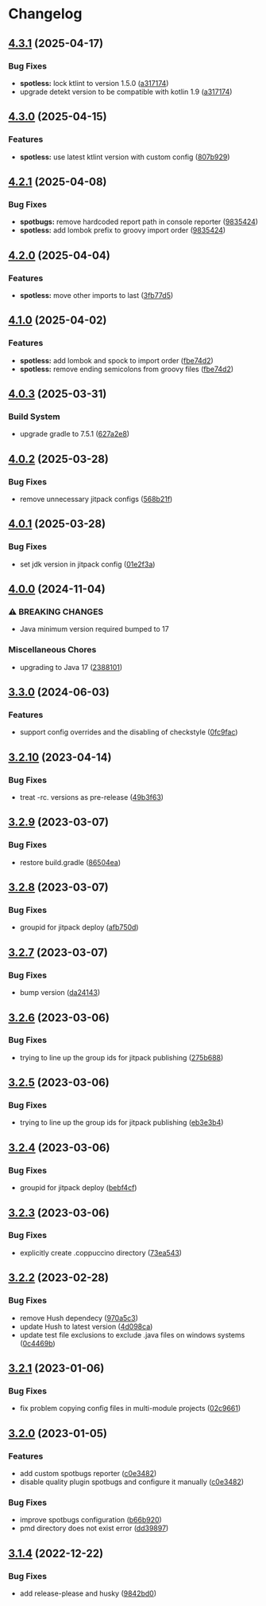 # Changelog

## [4.3.1](https://github.com/mxenabled/coppuccino/compare/4.3.0...4.3.1) (2025-04-17)


### Bug Fixes

* **spotless:** lock ktlint to version 1.5.0 ([a317174](https://github.com/mxenabled/coppuccino/commit/a317174ab9d7f63a70cc1e0c1e8b4fa45ea5e07b))
* upgrade detekt version to be compatible with kotlin 1.9 ([a317174](https://github.com/mxenabled/coppuccino/commit/a317174ab9d7f63a70cc1e0c1e8b4fa45ea5e07b))

## [4.3.0](https://github.com/mxenabled/coppuccino/compare/4.2.1...4.3.0) (2025-04-15)


### Features

* **spotless:** use latest ktlint version with custom config ([807b929](https://github.com/mxenabled/coppuccino/commit/807b929ef8d233126de1efb5c4afdc41ec6abff9))

## [4.2.1](https://github.com/mxenabled/coppuccino/compare/4.2.0...4.2.1) (2025-04-08)


### Bug Fixes

* **spotbugs:** remove hardcoded report path in console reporter ([9835424](https://github.com/mxenabled/coppuccino/commit/9835424a3213f13783d47bac52c5ee8f4e138d67))
* **spotless:** add lombok prefix to groovy import order ([9835424](https://github.com/mxenabled/coppuccino/commit/9835424a3213f13783d47bac52c5ee8f4e138d67))

## [4.2.0](https://github.com/mxenabled/coppuccino/compare/4.1.0...4.2.0) (2025-04-04)


### Features

* **spotless:** move other imports to last ([3fb77d5](https://github.com/mxenabled/coppuccino/commit/3fb77d57c2bc0ceacb5c2bfcd39c62e0898e9b9b))

## [4.1.0](https://github.com/mxenabled/coppuccino/compare/4.0.3...4.1.0) (2025-04-02)


### Features

* **spotless:** add lombok and spock to import order ([fbe74d2](https://github.com/mxenabled/coppuccino/commit/fbe74d214112b0201b391b11b39bbb955b64254b))
* **spotless:** remove ending semicolons from groovy files ([fbe74d2](https://github.com/mxenabled/coppuccino/commit/fbe74d214112b0201b391b11b39bbb955b64254b))

## [4.0.3](https://github.com/mxenabled/coppuccino/compare/4.0.2...4.0.3) (2025-03-31)


### Build System

* upgrade gradle to 7.5.1 ([627a2e8](https://github.com/mxenabled/coppuccino/commit/627a2e8c34c16b3da304b30b6fb108449e4dbd29))

## [4.0.2](https://github.com/mxenabled/coppuccino/compare/4.0.1...4.0.2) (2025-03-28)


### Bug Fixes

* remove unnecessary jitpack configs ([568b21f](https://github.com/mxenabled/coppuccino/commit/568b21f6b8fc3994a533baa7dfb146d7e286c6c5))

## [4.0.1](https://github.com/mxenabled/coppuccino/compare/4.0.0...4.0.1) (2025-03-28)


### Bug Fixes

* set jdk version in jitpack config ([01e2f3a](https://github.com/mxenabled/coppuccino/commit/01e2f3a0b8246667d576214b1aef337ff530d52f))

## [4.0.0](https://github.com/mxenabled/coppuccino/compare/3.3.0...4.0.0) (2024-11-04)


### ⚠ BREAKING CHANGES

* Java minimum version required bumped to 17

### Miscellaneous Chores

* upgrading to Java 17 ([2388101](https://github.com/mxenabled/coppuccino/commit/23881011375f246b3a09d54ab17280f014f267ae))

## [3.3.0](https://github.com/mxenabled/coppuccino/compare/3.2.10...3.3.0) (2024-06-03)


### Features

* support config overrides and the disabling of checkstyle ([0fc9fac](https://github.com/mxenabled/coppuccino/commit/0fc9facc002a3e24154ead7d60530b1e35800c3d))

## [3.2.10](https://github.com/mxenabled/coppuccino/compare/3.2.9...3.2.10) (2023-04-14)


### Bug Fixes

* treat -rc. versions as pre-release ([49b3f63](https://github.com/mxenabled/coppuccino/commit/49b3f63f286efe3f8a8085f51ba21de22ccb1310))

## [3.2.9](https://github.com/mxenabled/coppuccino/compare/3.2.8...3.2.9) (2023-03-07)


### Bug Fixes

* restore build.gradle ([86504ea](https://github.com/mxenabled/coppuccino/commit/86504ea9754f7208bc7e98c1ef8a0b144cf579ec))

## [3.2.8](https://github.com/mxenabled/coppuccino/compare/3.2.7...3.2.8) (2023-03-07)


### Bug Fixes

* groupid for jitpack deploy ([afb750d](https://github.com/mxenabled/coppuccino/commit/afb750d099f5ba7cf3f0b3291e17844c4fd17a5d))

## [3.2.7](https://github.com/mxenabled/coppuccino/compare/3.2.6...3.2.7) (2023-03-07)


### Bug Fixes

* bump version ([da24143](https://github.com/mxenabled/coppuccino/commit/da24143c1b8fca369170a336cfd632b99bc641a9))

## [3.2.6](https://github.com/mxenabled/coppuccino/compare/3.2.5...3.2.6) (2023-03-06)


### Bug Fixes

* trying to line up the group ids for jitpack publishing ([275b688](https://github.com/mxenabled/coppuccino/commit/275b688b3fa9cdfce90463ea482a69f6f284be3e))

## [3.2.5](https://github.com/mxenabled/coppuccino/compare/3.2.4...3.2.5) (2023-03-06)


### Bug Fixes

* trying to line up the group ids for jitpack publishing ([eb3e3b4](https://github.com/mxenabled/coppuccino/commit/eb3e3b462f79a3f2690fdd44c30f3306702a4c74))

## [3.2.4](https://github.com/mxenabled/coppuccino/compare/3.2.3...3.2.4) (2023-03-06)


### Bug Fixes

* groupid for jitpack deploy ([bebf4cf](https://github.com/mxenabled/coppuccino/commit/bebf4cf024c1800270c531732218a7788e83111f))

## [3.2.3](https://github.com/mxenabled/coppuccino/compare/3.2.2...3.2.3) (2023-03-06)


### Bug Fixes

* explicitly create .coppuccino directory ([73ea543](https://github.com/mxenabled/coppuccino/commit/73ea5437bbe7e4aa6a2f7b53cbaaf713f1a1cef6))

## [3.2.2](https://github.com/mxenabled/coppuccino/compare/3.2.1...3.2.2) (2023-02-28)


### Bug Fixes

* remove Hush dependecy ([970a5c3](https://github.com/mxenabled/coppuccino/commit/970a5c3d7c4ae61af8845f1491f400fd429aed44))
* update Hush to latest version ([4d098ca](https://github.com/mxenabled/coppuccino/commit/4d098ca58a212d4d765b0a0f977b693e693ae5df))
* update test file exclusions to exclude .java files on windows systems ([0c4469b](https://github.com/mxenabled/coppuccino/commit/0c4469b92f3379ce409b293e76f853188c61b5dd))

## [3.2.1](https://github.com/mxenabled/coppuccino/compare/3.2.0...3.2.1) (2023-01-06)


### Bug Fixes

* fix problem copying config files in multi-module projects ([02c9661](https://github.com/mxenabled/coppuccino/commit/02c96618a4b2069ecf168a4dbec2b53b797f56a7))

## [3.2.0](https://github.com/mxenabled/coppuccino/compare/3.1.4...3.2.0) (2023-01-05)


### Features

* add custom spotbugs reporter ([c0e3482](https://github.com/mxenabled/coppuccino/commit/c0e34827c09cdb1aa710f49ba727226079453778))
* disable quality plugin spotbugs and configure it manually ([c0e3482](https://github.com/mxenabled/coppuccino/commit/c0e34827c09cdb1aa710f49ba727226079453778))


### Bug Fixes

* improve spotbugs configuration ([b66b920](https://github.com/mxenabled/coppuccino/commit/b66b920079c4675f4aacec64a71411b8a4dfecee))
* pmd directory does not exist error ([dd39897](https://github.com/mxenabled/coppuccino/commit/dd39897e3db4e8e2dfc62b23f4784f5dd4d88616))

## [3.1.4](https://github.com/mxenabled/coppuccino/compare/3.1.3...3.1.4) (2022-12-22)


### Bug Fixes

* add release-please and husky ([9842bd0](https://github.com/mxenabled/coppuccino/commit/9842bd0865ab83bd551a98f7fa5fd542b68e4424))
